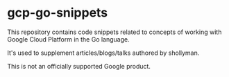 # gcp-go-snippets

This repository contains code snippets related to concepts of working with Google Cloud Platform in the Go language.

It's used to supplement articles/blogs/talks authored by shollyman.

This is not an officially supported Google product.


